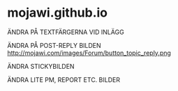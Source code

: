 mojawi.github.io
================

ÄNDRA PÅ TEXTFÄRGERNA VID INLÄGG

ÄNDRA PÅ POST-REPLY BILDEN
http://mojawi.com/images/Forum/button_topic_reply.png

ÄNDRA STICKYBILDEN

ÄNDRA LITE PM, REPORT ETC. BILDER
